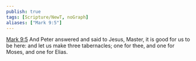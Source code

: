```yaml
---
publish: true
tags: [Scripture/NewT, noGraph]
aliases: ["Mark 9:5"]
---
```

[Mark 9:5](https://churchofjesuschrist.org/study/scriptures/nt/mark/9?lang=eng&id=p5#p5) And Peter answered and said to Jesus, Master, it is good for us to be here: and let us make three tabernacles; one for thee, and one for Moses, and one for Elias.
